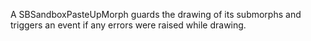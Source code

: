 A SBSandboxPasteUpMorph guards the drawing of its submorphs and triggers an event if any errors were raised while drawing.